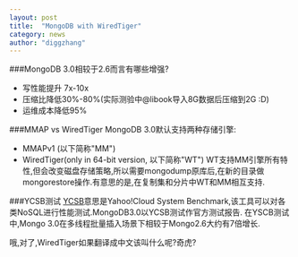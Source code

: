 ```yaml
---
layout: post
title:  "MongoDB with WiredTiger"
category: news
author: "diggzhang"
---
```


###MongoDB 3.0相较于2.6而言有哪些增强?
* 写性能提升 7x-10x
* 压缩比降低30%-80%(实际测验中@libook导入8G数据后压缩到2G :D)
* 运维成本降低95%

###MMAP vs WiredTiger
MongoDB 3.0默认支持两种存储引擎:
* MMAPv1 (以下简称"MM")
* WiredTiger(only in 64-bit version, 以下简称"WT")
WT支持MM引擎所有特性,但会改变磁盘存储策略,所以需要mongodump原库后,在新的目录做mongorestore操作.有意思的是,在复制集和分片中WT和MM相互支持.

###YCSB测试
[YCSB](https://github.com/brianfrankcooper/YCSB)意思是Yahoo!Cloud System Benchmark,该工具可以对各类NoSQL进行性能测试.MongoDB3.0以YCSB测试作官方测试报告.
在YSCB测试中,Mongo 3.0在多线程批量插入场景下相较于Mongo2.6大约有7倍增长.

哦,对了,WiredTiger如果翻译成中文该叫什么呢?奇虎?
